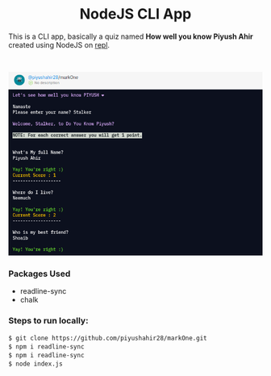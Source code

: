 <h1 align="center">NodeJS CLI App</h1>

This is a CLI app, basically a quiz named **How well you know Piyush Ahir** created using NodeJS on [repl](https://replit.com/@piyushahir28/markOne?embed=1&output=1).

<br>

![](./Images/readme1.png)

### Packages Used

* readline-sync
* chalk

### Steps to run locally:

```bash
$ git clone https://github.com/piyushahir28/markOne.git
$ npm i readline-sync
$ npm i readline-sync
$ node index.js
```